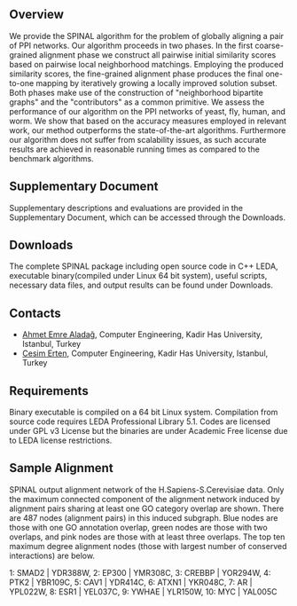 ## Overview

We provide the SPINAL algorithm for the problem of globally aligning a pair of PPI networks. Our algorithm proceeds in two phases. In the first coarse-grained alignment phase we construct all pairwise initial similarity scores based on pairwise local neighborhood matchings. Employing the produced similarity scores, the fine-grained alignment phase produces the final one-to-one mapping by iteratively growing a locally improved solution subset. Both phases make use of the construction of "neighborhood bipartite graphs" and the "contributors" as a common primitive. We assess the performance of our algorithm on the PPI networks of yeast, fly, human, and worm. We show that based on the accuracy measures employed in relevant work, our method outperforms the state-of-the-art algorithms. Furthermore our algorithm does not suffer from scalability issues, as such accurate results are achieved in reasonable running times as compared to the benchmark algorithms.

## Supplementary Document

Supplementary descriptions and evaluations are provided in the Supplementary Document, which can be accessed through the Downloads.

## Downloads

The complete SPINAL package including open source code in C++ LEDA, executable binary(compiled under Linux 64 bit system), useful scripts, necessary data files, and output results can be found under Downloads.

## Contacts

* [Ahmet Emre Aladağ][emre-aladag], Computer Engineering, Kadir Has University, Istanbul, Turkey
* [Cesim Erten][cesim-erten], Computer Engineering, Kadir Has University, Istanbul, Turkey

## Requirements

Binary executable is compiled on a 64 bit Linux system. Compilation from source code requires LEDA Professional Library 5.1. Codes are licensed under GPL v3 License but the binaries are under Academic Free license due to LEDA license restrictions.

## Sample Alignment
SPINAL output alignment network of the H.Sapiens-S.Cerevisiae data. Only the maximum connected component of the alignment network induced by alignment pairs sharing at least one GO category overlap are shown. There are 487 nodes (alignment pairs) in this induced subgraph. Blue nodes are those with one GO annotation overlap, green nodes are those with two overlaps, and pink nodes are those with at least three overlaps. The top ten maximum degree alignment nodes (those with largest number of conserved interactions) are below.

1: SMAD2 | YDR388W, 2: EP300 | YMR308C, 3: CREBBP | YOR294W, 4: PTK2 | YBR109C, 5: CAV1 | YDR414C, 6: ATXN1 | YKR048C, 7: AR | YPL022W, 8: ESR1 | YEL037C, 9: YWHAE | YLR150W, 10: MYC | YAL005C 

[emre-aladag]: http://www.emrealadag.com
[cesim-erten]: http://hacivat.khas.edu.tr/~cesim
